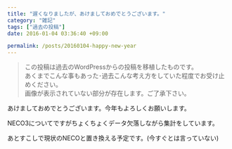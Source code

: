 ```yaml
---
title: "遅くなりましたが、あけましておめでとうございます。"
category: "雑記"
tags: ["過去の投稿"]
date: 2016-01-04 03:36:40 +09:00

permalink: /posts/20160104-happy-new-year
---
```


> この投稿は過去のWordPressからの投稿を移植したものです。  
> あくまでこんな事もあった･過去こんな考え方をしていた程度でお受け止めください。  
> 画像が表示されていない部分が存在します。ご了承下さい。

あけましておめでとうございます。今年もよろしくお願いします。

NECO3についてですがちょくちょくデータ欠落しながら集計をしています。

あとすこしで現状のNECOと置き換える予定です。(今すぐとは言っていない)
